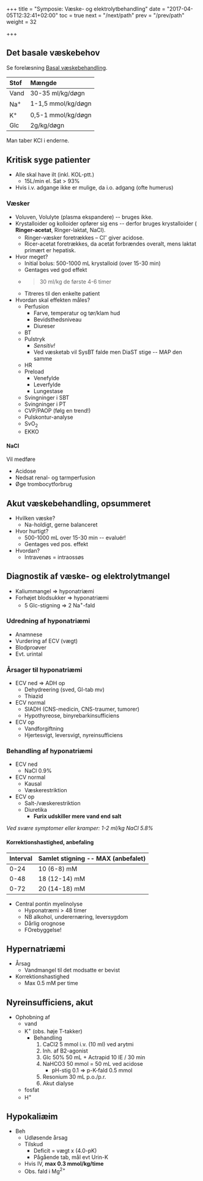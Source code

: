 +++
title = "Symposie: Væske- og elektrolytbehandling"
date = "2017-04-05T12:32:41+02:00"
toc = true
next = "/next/path"
prev = "/prev/path"
weight = 32

+++

## Det basale væskebehov

Se forelæsning [Basal væskebehandling](/forelaesning/basal-vaeskebehandling).

| Stof           | Mængde             |
|:---------------|:-------------------|
| Vand           | 30-35 ml/kg/døgn   |
| Na<sup>+</sup> | 1-1,5 mmol/kg/døgn |
| K<sup>+</sup>  | 0,5-1 mmol/kg/døgn |
| Glc            | 2g/kg/døgn         |

Man taber KCl i enderne.

## Kritisk syge patienter

- Alle skal have ilt (inkl. KOL-ptt.)
    - 15L/min el. Sat > 93%
- Hvis i.v. adgange ikke er mulige, da i.o. adgang (ofte humerus)

### Væsker

- Voluven, Volulyte (plasma ekspandere) -- bruges ikke.
- Krystalloider og kolloider opfører sig ens -- derfor bruges krystalloider  ( **Ringer-acetat**, Ringer-laktat, NaCl).
    - Ringer-væsker foretrækkes – Cl<sup>–</sup> giver acidose.
    - Ricer-acetat foretrækkes, da acetat forbrændes overalt, mens laktat primært er hepatisk.
- Hvor meget?
    - Initial bolus: 500-1000 mL krystalloid (over 15-30 min)
    - Gentages ved god effekt
    - > 30 ml/kg de første 4-6 timer
    - Titreres til den enkelte patient
- Hvordan skal effekten måles?
    - Perfusion
        - Farve, temperatur og tør/klam hud
        - Bevidsthedsniveau
        - Diureser
    - BT
    - Pulstryk
        - *Sensitiv!*
        - Ved væsketab vil SysBT falde men DiaST stige -- MAP den samme
    - HR
    - Preload
        - Venefylde
        - Leverfylde
        - Lungestase
    - Svingninger i SBT
    - Svingninger i PT
    - CVP/PAOP (følg en trend!)
    - Pulskontur-analyse
    - SvO<sub>2</sub>
    - EKKO

#### NaCl
Vil medføre

- Acidose
- Nedsat renal- og tarmperfusion
- Øge trombocytforbrug

## Akut væskebehandling, opsummeret

- Hvilken væske?
    - Na-holdigt, gerne balanceret
- Hvor hurtigt?
    - 500-1000 mL over 15-30 min -- evaluér!
    - Gentages ved pos. effekt
- Hvordan?
    - Intravenøs = intraossøs

## Diagnostik af væske- og elektrolytmangel

- Kaliummangel => hyponatriæmi
- Forhøjet blodsukker => hyponatriæmi
    - 5 Glc-stigning => 2 Na<sup>+</sup>-fald

### Udredning af hyponatriæmi

- Anamnese
- Vurdering af ECV (vægt)
- Blodproøver
- Evt. urintal

### Årsager til hyponatriæmi

- ECV ned => ADH op
    - Dehydreering (sved, GI-tab mv)
    - Thiazid
- ECV normal
    - SIADH (CNS-medicin, CNS-traumer, tumorer)
    - Hypothyreose, binyrebarkinsufficiens
- ECV op
    - Vandforgiftning
    - Hjertesvigt, leversvigt, nyreinsufficiens

### Behandling af hyponatriæmi

- ECV ned
    - NaCl 0.9%
- ECV normal
    - Kausal
    - Væskerestriktion
- ECV op
    - Salt-/væskerestriktion
    - Diuretika
        - **Furix udskiller mere vand end salt**

*Ved svære symptomer eller kramper: 1-2 ml/kg NaCl 5.8%*

#### Korrektionshastighed, anbefaling

| Interval | Samlet stigning -- MAX (anbefalet) |
|:---------|:-----------------------------------|
| 0-24     | 10 (6-8) mM                        |
| 0-48     | 18 (12-14) mM                      |
| 0-72     | 20 (14-18) mM                      |

- Central pontin myelinolyse
    - Hyponatræmi > 48 timer
    - NB alkohol, underernæring, leversygdom
    - Dårlig orognose
    - FOrebyggelse!

## Hypernatriæmi

- Årsag
    - Vandmangel til det modsatte er bevist
- Korrektionshastighed
    - Max 0.5 mM per time

## Nyreinsufficiens, akut

- Ophobning af
    - vand
    - K<sup>+</sup> (obs. høje T-takker)
        - Behandling
            1. CaCl2 5 mmol i.v. (10 ml) ved arytmi
            2. Inh. af B2-agonist
            3. Glc 50% 50 mL + Actrapid 10 IE / 30 min
            4. NaHCO3 50 mmol = 50 mL ved acidose
                - pH-stig 0.1 => p-K-fald 0.5 mmol
            5. Resonium 30 mL p.o./p.r.
            6. Akut dialyse
    - fosfat
    - H<sup>+</sup> 

## Hypokaliæim

- Beh
    - Udløsende årsag
    - Tilskud
        - Deficit = vægt x (4.0-pK)
        - Pågående tab, mål evt Urin-K
    - Hvis IV, **max 0.3 mmol/kg/time**
    - Obs. fald i Mg<sup>2+</sup>
